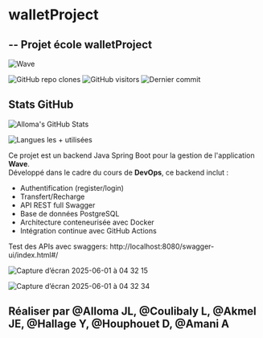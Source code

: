 # walletProject

## -- Projet école walletProject

![Wave](https://github.com/user-attachments/assets/884b536a-c119-4cf6-a5e0-0c997c3e4ef4)

![GitHub repo clones](https://img.shields.io/badge/clones-16-blue?logo=github)
![GitHub visitors](https://img.shields.io/badge/visiteurs-1-9cf?logo=github)
![Dernier commit](https://img.shields.io/github/last-commit/Cerveau70/walletProject?label=Dernier%20commit)

## Stats GitHub

![Alloma's GitHub Stats](https://github-readme-stats.vercel.app/api?username=Cerveau70&show_icons=true&theme=radical)

![Langues les + utilisées](https://github-readme-stats.vercel.app/api/top-langs/?username=Cerveau70&layout=compact&theme=radical)


Ce projet est un backend Java Spring Boot pour la gestion de l'application **Wave**.  
Développé dans le cadre du cours de **DevOps**, ce backend inclut :

- Authentification (register/login)
- Transfert/Recharge
- API REST full Swagger
- Base de données PostgreSQL
- Architecture conteneurisée avec Docker
- Intégration continue avec GitHub Actions

Test des APIs avec swaggers: http://localhost:8080/swagger-ui/index.html#/

![Capture d’écran 2025-06-01 à 04 32 15](https://github.com/user-attachments/assets/0d7c1936-8697-4cc3-b592-8a75c44d4e22)

![Capture d’écran 2025-06-01 à 04 32 34](https://github.com/user-attachments/assets/ca07d443-bc34-4c7b-8b0b-02129ef07b00)


## Réaliser par @Alloma JL, @Coulibaly L, @Akmel JE, @Hallage Y, @Houphouet D, @Amani A







